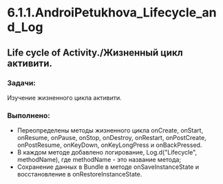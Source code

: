 # 6.1.1.AndroiPetukhova_Lifecycle_and_Log
## Life cycle of Activity./Жизненный цикл активити.  
### Задачи:  
Изучение жизненного цикла активити.  
### Выполнено:  
- Переопределены методы жизненного цикла onCreate, onStart, onResume, onPause, onStop, onDestroy, onRestart, onPostCreate, onPostResume, onKeyDown, onKeyLongPress и onBackPressed. 
- В каждом методе добавлено логирование, Log.d("Lifecycle", methodName), где methodName - это название метода;  
- Сохранение данных в Bundle в методе onSaveInstanceState и восстановление в onRestoreInstanceState.
